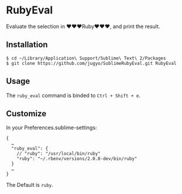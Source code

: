 RubyEval
========

Evaluate the selection in ♥♥♥Ruby♥♥♥, and print the result.

## Installation

```
$ cd ~/Library/Application\ Support/Sublime\ Text\ 2/Packages
$ git clone https://github.com/jugyo/SublimeRubyEval.git RubyEval
```

## Usage

The `ruby_eval` command is binded to `Ctrl + Shift + e`.

## Customize

In your Preferences.sublime-settings:

```
{
  …
  "ruby_eval": {
    // "ruby": "/usr/local/bin/ruby"
    "ruby": "~/.rbenv/versions/2.0.0-dev/bin/ruby"
  }
  …
}
```

The Default is `ruby`.
